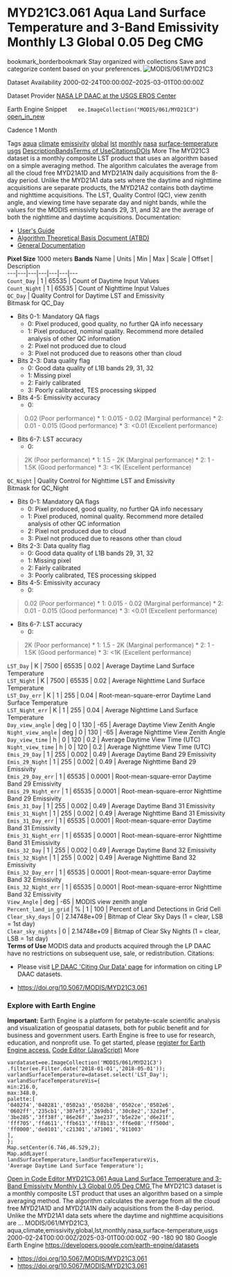  
#  MYD21C3.061 Aqua Land Surface Temperature and 3-Band Emissivity Monthly L3 Global 0.05 Deg CMG 
bookmark_borderbookmark Stay organized with collections  Save and categorize content based on your preferences.
![MODIS/061/MYD21C3](https://developers.google.com/earth-engine/datasets/images/MODIS/MODIS_061_MYD21C3_sample.png) 

Dataset Availability
    2000-02-24T00:00:00Z–2025-03-01T00:00:00Z 

Dataset Provider
     [ NASA LP DAAC at the USGS EROS Center ](https://doi.org/10.5067/MODIS/MYD21C3.061) 

Earth Engine Snippet
     `    ee.ImageCollection("MODIS/061/MYD21C3")   ` [ open_in_new ](https://code.earthengine.google.com/?scriptPath=Examples:Datasets/MODIS/MODIS_061_MYD21C3) 

Cadence
    1 Month 

Tags
     [aqua](https://developers.google.com/earth-engine/datasets/tags/aqua) [climate](https://developers.google.com/earth-engine/datasets/tags/climate) [emissivity](https://developers.google.com/earth-engine/datasets/tags/emissivity) [global](https://developers.google.com/earth-engine/datasets/tags/global) [lst](https://developers.google.com/earth-engine/datasets/tags/lst) [monthly](https://developers.google.com/earth-engine/datasets/tags/monthly) [nasa](https://developers.google.com/earth-engine/datasets/tags/nasa) [surface-temperature](https://developers.google.com/earth-engine/datasets/tags/surface-temperature) [usgs](https://developers.google.com/earth-engine/datasets/tags/usgs)
[Description](https://developers.google.com/earth-engine/datasets/catalog/MODIS_061_MYD21C3#description)[Bands](https://developers.google.com/earth-engine/datasets/catalog/MODIS_061_MYD21C3#bands)[Terms of Use](https://developers.google.com/earth-engine/datasets/catalog/MODIS_061_MYD21C3#terms-of-use)[Citations](https://developers.google.com/earth-engine/datasets/catalog/MODIS_061_MYD21C3#citations)[DOIs](https://developers.google.com/earth-engine/datasets/catalog/MODIS_061_MYD21C3#dois) More
The MYD21C3 dataset is a monthly composite LST product that uses an algorithm based on a simple averaging method. The algorithm calculates the average from all the cloud free MYD21A1D and MYD21A1N daily acquisitions from the 8-day period. Unlike the MYD21A1 data sets where the daytime and nighttime acquisitions are separate products, the MYD21A2 contains both daytime and nighttime acquisitions. The LST, Quality Control (QC), view zenith angle, and viewing time have separate day and night bands, while the values for the MODIS emissivity bands 29, 31, and 32 are the average of both the nighttime and daytime acquisitions.
Documentation:
  * [User's Guide](https://lpdaac.usgs.gov/documents/1398/MOD21_User_Guide_V61.pdf)
  * [Algorithm Theoretical Basis Document (ATBD)](https://lpdaac.usgs.gov/documents/1399/MOD21_ATBD.pdf)
  * [General Documentation](https://ladsweb.modaps.eosdis.nasa.gov/filespec/MODIS/61/MYD21C3)


**Pixel Size** 1000 meters 
**Bands**
Name | Units | Min | Max | Scale | Offset | Description  
---|---|---|---|---|---|---  
`Count_Day` |  1  |  65535  | Count of Daytime Input Values  
`Count_Night` |  1  |  65535  | Count of Nighttime Input Values  
`QC_Day` | Quality Control for Daytime LST and Emissivity  
Bitmask for QC_Day
  * Bits 0-1: Mandatory QA flags 
    * 0: Pixel produced, good quality, no further QA info necessary
    * 1: Pixel produced, nominal quality. Recommend more detailed analysis of other QC information
    * 2: Pixel not produced due to cloud
    * 3: Pixel not produced due to reasons other than cloud
  * Bits 2-3: Data quality flag 
    * 0: Good data quality of L1B bands 29, 31, 32
    * 1: Missing pixel
    * 2: Fairly calibrated
    * 3: Poorly calibrated, TES processing skipped
  * Bits 4-5: Emissivity accuracy 
    * 0: 
> 0.02 (Poor performance) 
    * 1: 0.015 - 0.02 (Marginal performance)
    * 2: 0.01 - 0.015 (Good performance)
    * 3: <0.01 (Excellent performance)
  * Bits 6-7: LST accuracy 
    * 0: 
> 2K (Poor performance) 
    * 1: 1.5 - 2K (Marginal performance)
    * 2: 1 - 1.5K (Good performance)
    * 3: <1K (Excellent performance)

  
`QC_Night` | Quality Control for Nighttime LST and Emissivity  
Bitmask for QC_Night
  * Bits 0-1: Mandatory QA flags 
    * 0: Pixel produced, good quality, no further QA info necessary
    * 1: Pixel produced, nominal quality. Recommend more detailed analysis of other QC information
    * 2: Pixel not produced due to cloud
    * 3: Pixel not produced due to reasons other than cloud
  * Bits 2-3: Data quality flag 
    * 0: Good data quality of L1B bands 29, 31, 32
    * 1: Missing pixel
    * 2: Fairly calibrated
    * 3: Poorly calibrated, TES processing skipped
  * Bits 4-5: Emissivity accuracy 
    * 0: 
> 0.02 (Poor performance) 
    * 1: 0.015 - 0.02 (Marginal performance)
    * 2: 0.01 - 0.015 (Good performance)
    * 3: <0.01 (Excellent performance)
  * Bits 6-7: LST accuracy 
    * 0: 
> 2K (Poor performance) 
    * 1: 1.5 - 2K (Marginal performance)
    * 2: 1 - 1.5K (Good performance)
    * 3: <1K (Excellent performance)

  
`LST_Day` | K |  7500  |  65535  | 0.02 | Average Daytime Land Surface Temperature  
`LST_Night` | K |  7500  |  65535  | 0.02 | Average Nighttime Land Surface Temperature  
`LST_Day_err` | K |  1  |  255  | 0.04 | Root-mean-square-error Daytime Land Surface Temperature  
`LST_Night_err` | K |  1  |  255  | 0.04 | Average Nighttime Land Surface Temperature  
`Day_view_angle` | deg |  0  |  130  | -65 | Average Daytime View Zenith Angle  
`Night_view_angle` | deg |  0  |  130  | -65 | Average Nighttime View Zenith Angle  
`Day_view_time` | h |  0  |  120  | 0.2 | Average Daytime View Time (UTC)  
`Night_view_time` | h |  0  |  120  | 0.2 | Average Nighttime View Time (UTC)  
`Emis_29_Day` |  1  |  255  | 0.002 | 0.49 | Average Daytime Band 29 Emissivity  
`Emis_29_Night` |  1  |  255  | 0.002 | 0.49 | Average Nighttime Band 29 Emissivity  
`Emis_29_Day_err` |  1  |  65535  | 0.0001 | Root-mean-square-error Daytime Band 29 Emissivity  
`Emis_29_Night_err` |  1  |  65535  | 0.0001 | Root-mean-square-error Nighttime Band 29 Emissivity  
`Emis_31_Day` |  1  |  255  | 0.002 | 0.49 | Average Daytime Band 31 Emissivity  
`Emis_31_Night` |  1  |  255  | 0.002 | 0.49 | Average Nighttime Band 31 Emissivity  
`Emis_31_Day_err` |  1  |  65535  | 0.0001 | Root-mean-square-error Daytime Band 31 Emissivity  
`Emis_31_Night_err` |  1  |  65535  | 0.0001 | Root-mean-square-error Nighttime Band 31 Emissivity  
`Emis_32_Day` |  1  |  255  | 0.002 | 0.49 | Average Daytime Band 32 Emissivity  
`Emis_32_Night` |  1  |  255  | 0.002 | 0.49 | Average Nighttime Band 32 Emissivity  
`Emis_32_Day_err` |  1  |  65535  | 0.0001 | Root-mean-square-error Daytime Band 32 Emissivity  
`Emis_32_Night_err` |  1  |  65535  | 0.0001 | Root-mean-square-error Nighttime Band 32 Emissivity  
`View_Angle` | deg | -65 | MODIS view zenith angle  
`Percent_land_in_grid` | % |  1  |  100  | Percent of Land Detections in Grid Cell  
`Clear_sky_days` |  0  |  2.14748e+09  | Bitmap of Clear Sky Days (1 = clear, LSB = 1st day)  
`Clear_sky_nights` |  0  |  2.14748e+09  | Bitmap of Clear Sky Nights (1 = clear, LSB = 1st day)  
**Terms of Use**
MODIS data and products acquired through the LP DAAC have no restrictions on subsequent use, sale, or redistribution.
Citations:
  * Please visit [LP DAAC 'Citing Our Data' page](https://lpdaac.usgs.gov/citing_our_data) for information on citing LP DAAC datasets.


  * [ https://doi.org/10.5067/MODIS/MYD21C3.061 ](https://doi.org/10.5067/MODIS/MYD21C3.061)


### Explore with Earth Engine
**Important:** Earth Engine is a platform for petabyte-scale scientific analysis and visualization of geospatial datasets, both for public benefit and for business and government users. Earth Engine is free to use for research, education, and nonprofit use. To get started, please [register for Earth Engine access.](https://console.cloud.google.com/earth-engine)
[Code Editor (JavaScript)](https://developers.google.com/earth-engine/datasets/catalog/MODIS_061_MYD21C3#code-editor-javascript-sample) More
```
vardataset=ee.ImageCollection('MODIS/061/MYD21C3')
.filter(ee.Filter.date('2018-01-01','2018-05-01'));
varlandSurfaceTemperature=dataset.select('LST_Day');
varlandSurfaceTemperatureVis={
min:216.0,
max:348.0,
palette:[
'040274','040281','0502a3','0502b8','0502ce','0502e6',
'0602ff','235cb1','307ef3','269db1','30c8e2','32d3ef',
'3be285','3ff38f','86e26f','3ae237','b5e22e','d6e21f',
'fff705','ffd611','ffb613','ff8b13','ff6e08','ff500d',
'ff0000','de0101','c21301','a71001','911003'
],
};
Map.setCenter(6.746,46.529,2);
Map.addLayer(
landSurfaceTemperature,landSurfaceTemperatureVis,
'Average Daytime Land Surface Temperature');
```
[ Open in Code Editor ](https://code.earthengine.google.com/?scriptPath=Examples:Datasets/MODIS/MODIS_061_MYD21C3)
[ MYD21C3.061 Aqua Land Surface Temperature and 3-Band Emissivity Monthly L3 Global 0.05 Deg CMG ](https://developers.google.com/earth-engine/datasets/catalog/MODIS_061_MYD21C3)
The MYD21C3 dataset is a monthly composite LST product that uses an algorithm based on a simple averaging method. The algorithm calculates the average from all the cloud free MYD21A1D and MYD21A1N daily acquisitions from the 8-day period. Unlike the MYD21A1 data sets where the daytime and nighttime acquisitions are …
MODIS/061/MYD21C3, aqua,climate,emissivity,global,lst,monthly,nasa,surface-temperature,usgs 
2000-02-24T00:00:00Z/2025-03-01T00:00:00Z
-90 -180 90 180 
Google Earth Engine
https://developers.google.com/earth-engine/datasets
  * [ https://doi.org/10.5067/MODIS/MYD21C3.061 ](https://doi.org/https://doi.org/10.5067/MODIS/MYD21C3.061)
  * [ https://doi.org/10.5067/MODIS/MYD21C3.061 ](https://doi.org/https://developers.google.com/earth-engine/datasets/catalog/MODIS_061_MYD21C3)


